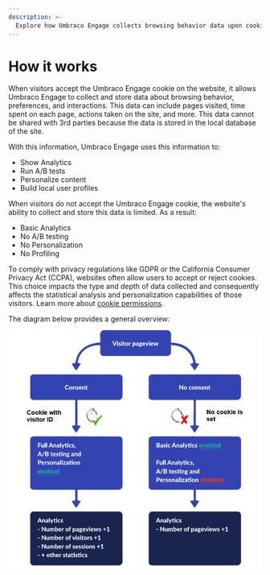 ```yaml
---
description: >-
  Explore how Umbraco Engage collects browsing behavior data upon cookie acceptance to enable analytics, A/B testing, content personalization, and user profiling, all stored locally
---
```


# How it works

When visitors accept the Umbraco Engage cookie on the website, it allows Umbraco Engage to collect and store data about browsing behavior, preferences, and interactions. This data can include pages visited, time spent on each page, actions taken on the site, and more. This data cannot be shared with 3rd parties because the data is stored in the local database of the site.

With this information, Umbraco Engage uses this information to:

* Show Analytics
* Run A/B tests
* Personalize content
* Build local user profiles

When visitors do not accept the Umbraco Engage cookie, the website's ability to collect and store this data is limited. As a result:

* Basic Analytics
* No A/B testing
* No Personalization
* No Profiling

To comply with privacy regulations like GDPR or the California Consumer Privacy Act (CCPA), websites often allow users to accept or reject cookies. This choice impacts the type and depth of data collected and consequently affects the statistical analysis and personalization capabilities of those visitors. Learn more about [cookie permissions](../developers/introduction/the-umbraco-engage-cookie/module-permissions.md).

The diagram below provides a general overview:

![Overview](../.gitbook/assets/engage-visualization-cookie.png)
